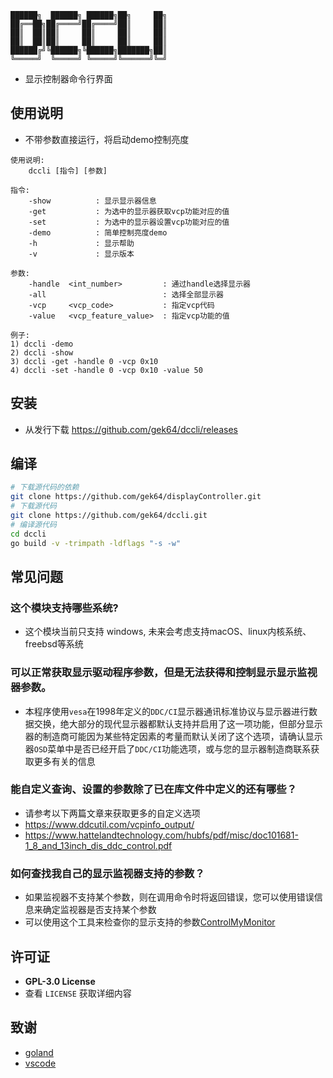 ```
██████╗  ██████╗ ██████╗██╗     ██╗
██╔══██╗██╔════╝██╔════╝██║     ██║
██║  ██║██║     ██║     ██║     ██║
██║  ██║██║     ██║     ██║     ██║
██████╔╝╚██████╗╚██████╗███████╗██║
╚═════╝  ╚═════╝ ╚═════╝╚══════╝╚═╝
```

- 显示控制器命令行界面

## 使用说明
- 不带参数直接运行，将启动demo控制亮度
```
使用说明:
    dccli [指令] [参数]
                                                                       
指令:
    -show          : 显示显示器信息
    -get           : 为选中的显示器获取vcp功能对应的值
    -set           : 为选中的显示器设置vcp功能对应的值
    -demo          : 简单控制亮度demo
    -h             : 显示帮助
    -v             : 显示版本

参数:
    -handle  <int_number>         : 通过handle选择显示器
    -all                          : 选择全部显示器
    -vcp     <vcp_code>           : 指定vcp代码
    -value   <vcp_feature_value>  : 指定vcp功能的值

例子:
1) dccli -demo
2) dccli -show
3) dccli -get -handle 0 -vcp 0x10
4) dccli -set -handle 0 -vcp 0x10 -value 50
```


## 安装
- 从发行下载 https://github.com/gek64/dccli/releases

## 编译
```sh
# 下载源代码的依赖
git clone https://github.com/gek64/displayController.git
# 下载源代码
git clone https://github.com/gek64/dccli.git
# 编译源代码
cd dccli
go build -v -trimpath -ldflags "-s -w"
```

## 常见问题
### 这个模块支持哪些系统?
- 这个模块当前只支持 windows, 未来会考虑支持macOS、linux内核系统、freebsd等系统

### 可以正常获取显示驱动程序参数，但是无法获得和控制显示显示监视器参数。
- 本程序使用`vesa`在1998年定义的`DDC/CI`显示器通讯标准协议与显示器进行数据交换，绝大部分的现代显示器都默认支持并启用了这一项功能，但部分显示器的制造商可能因为某些特定因素的考量而默认关闭了这个选项，请确认显示器`OSD`菜单中是否已经开启了`DDC/CI`功能选项，或与您的显示器制造商联系获取更多有关的信息

### 能自定义查询、设置的参数除了已在库文件中定义的还有哪些？
- 请参考以下两篇文章来获取更多的自定义选项
- https://www.ddcutil.com/vcpinfo_output/
- https://www.hattelandtechnology.com/hubfs/pdf/misc/doc101681-1_8_and_13inch_dis_ddc_control.pdf

### 如何查找我自己的显示监视器支持的参数？
- 如果监视器不支持某个参数，则在调用命令时将返回错误，您可以使用错误信息来确定监视器是否支持某个参数
- 可以使用这个工具来检查你的显示支持的参数[ControlMyMonitor](https://www.nirsoft.net/utils/control_my_monitor.html)

## 许可证
- **GPL-3.0 License**
- 查看 `LICENSE` 获取详细内容

## 致谢
- [goland](https://www.jetbrains.com/go/)
- [vscode](https://code.visualstudio.com/)
